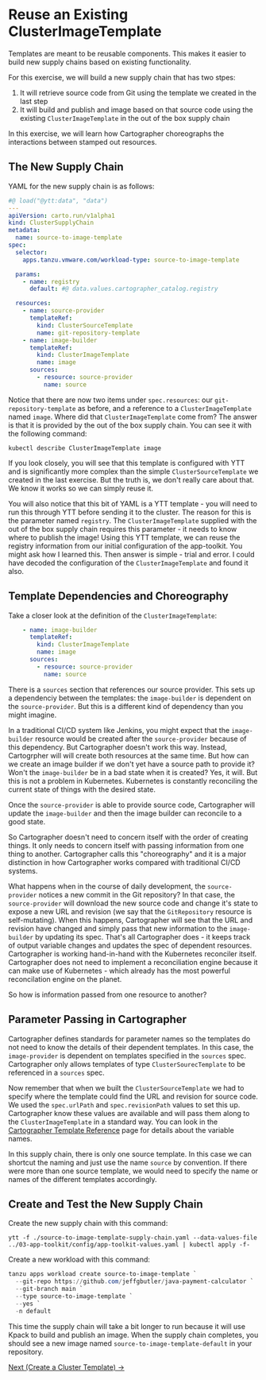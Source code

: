 # Reuse an Existing ClusterImageTemplate

Templates are meant to be reusable components. This makes it easier to build new supply chains based on existing
functionality.

For this exercise, we will build a new supply chain that has two stpes:

1. It will retrieve source code from Git using the template we created in the last step
1. It will build and publish and image based on that source code using the existing `ClusterImageTemplate`
   in the out of the box supply chain

In this exercise, we will learn how Cartographer choreographs the interactions between stamped out resources.

## The New Supply Chain

YAML for the new supply chain is as follows:

```yaml
#@ load("@ytt:data", "data")
---
apiVersion: carto.run/v1alpha1
kind: ClusterSupplyChain
metadata:
  name: source-to-image-template
spec:
  selector:
    apps.tanzu.vmware.com/workload-type: source-to-image-template

  params:
    - name: registry
      default: #@ data.values.cartographer_catalog.registry

  resources:
    - name: source-provider
      templateRef:
        kind: ClusterSourceTemplate
        name: git-repository-template
    - name: image-builder
      templateRef:
        kind: ClusterImageTemplate
        name: image
      sources:
        - resource: source-provider
          name: source
```

Notice that there are now two items under `spec.resources`: our `git-repository-template` as before, and a reference
to a `ClusterImageTemplate` named `image`. Where did that `ClusterImageTemplate` come from? The answer is that it is
provided by the out of the box supply chain. You can see it with the following command:

```shell
kubectl describe ClusterImageTemplate image
```

If you look closely, you will see that this template is configured with YTT and is significantly more complex than the
simple `ClusterSourceTemplate` we created in the last exercise. But the truth is, we don't really care about that.
We know it works so we can simply reuse it.

You will also notice that this bit of YAML is a YTT template - you will need to run this through YTT before
sending it to the cluster. The reason for this is the parameter named `registry`. The `ClusterImageTemplate` supplied with the out of the box supply chain requires this parameter - it needs to know where to publish the image! Using this YTT template, we can reuse the registry
information from our initial configuration of the app-toolkit. You might ask how I learned this. Then answer is simple - trial and error.
I could have decoded the configuration of the `ClusterImageTemplate` and found it also.

## Template Dependencies and Choreography

Take a closer look at the definition of the `ClusterImageTemplate`:

```yaml
    - name: image-builder
      templateRef:
        kind: ClusterImageTemplate
        name: image
      sources:
        - resource: source-provider
          name: source
```

There is a `sources` section that references our source provider. This sets up a dependenciy between the templates:
the `image-builder` is dependent on the `source-provider`. But this is a different kind of dependency than you might imagine.

In a traditional CI/CD system like Jenkins, you might expect that the `image-builder` resource would be created after the
`source-provider` because of this dependency. But Cartographer doesn't work this way. Instead, Cartogrpher will
will create both resources at the same time. But how can we create an image builder if we don't yet have
a source path to provide it? Won't the `image-builder` be in a bad state when it is created? Yes, it will. But this is not
a problem in Kubernetes. Kubernetes is constantly reconciling the current state of things with the desired state.

Once the `source-provider` is able to provide source code, Cartographer will update the `image-builder` and then the
image builder can reconcile to a good state.

So Cartographer doesn't need to concern itself with the order of creating things. It only needs to concern itself
with passing information from one thing to another. Cartographer calls this "choreography" and it is a
major distinction in how Cartographer works compared with traditional CI/CD systems.

What happens when in the course of daily development, the `source-provider` notices a new commit in the Git repository?
In that case, the `source-provider` will download the new source code and change it's state to expose a new URL and revision (we
say that the `GitRepository` resource is self-mutating). When this happens, Cartographer will see that the URL and revision
have changed and simply pass that new information to the `image-builder` by updating its spec. That's all Cartographer does -
it keeps track of output variable changes and updates the spec of dependent resources. Cartographer is working hand-in-hand
with the Kubernetes reconciler itself. Cartographer does not need to implement a reconciliation engine because it can make
use of Kubernetes - which already has the most powerful reconcilation engine on the planet.

So how is information passed from one resource to another?

## Parameter Passing in Cartographer

Cartographer defines standards for parameter names so the templates do not need to know the details of their dependent
templates. In this case, the `image-provider` is dependent on templates specified in the `sources` spec. Cartographer
only allows templates of type `ClusterSourecTemplate` to be referenced in a `sources` spec.

Now remember that when we built the `ClusterSourceTemplate` we had to specify where the template could find the URL and revision for
source code. We used the `spec.urlPath` and `spec.revisionPath` values to set this up. Cartographer know these values are available
and will pass them along to the `ClusterImageTemplate` in a standard way. You can look in the [Cartographer Template Reference](../06-cartographer/CartographerTemplateReference.md) page for details about the variable names.

In this supply chain, there is only one source template. In this case we can shortcut the naming and just use the name
`source` by convention. If there were more than one source template, we would need to specify the name or names
of the different templates accordingly.

## Create and Test the New Supply Chain

Create the new supply chain with this command:

```shell
ytt -f ./source-to-image-template-supply-chain.yaml --data-values-file ../03-app-toolkit/config/app-toolkit-values.yaml | kubectl apply -f-
```

Create a new workload with this command:

```powershell
tanzu apps workload create source-to-image-template `
  --git-repo https://github.com/jeffgbutler/java-payment-calculator `
  --git-branch main `
  --type source-to-image-template `
  --yes `
  -n default
```

This time the supply chain will take a bit longer to run because it will use Kpack to build and publish an
image. When the supply chain completes, you should see a new image named `source-to-image-template-default` in your
repository.

[Next (Create a Cluster Template) -&gt;](03-ClusterTemplate.md)
